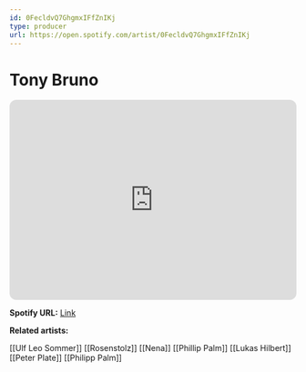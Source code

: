 ```yaml
---
id: 0FecldvQ7GhgmxIFfZnIKj
type: producer
url: https://open.spotify.com/artist/0FecldvQ7GhgmxIFfZnIKj
---
```

# Tony Bruno

<iframe style="border-radius:12px" src="https://open.spotify.com/embed/artist/0FecldvQ7GhgmxIFfZnIKj" width="100%" height="352" frameBorder="0" allowfullscreen="" allow="autoplay; clipboard-write; encrypted-media; fullscreen; picture-in-picture" loading="lazy"></iframe>

**Spotify URL:** [Link](https://open.spotify.com/artist/0FecldvQ7GhgmxIFfZnIKj)

**Related artists:**

[[Ulf Leo Sommer]]
[[Rosenstolz]]
[[Nena]]
[[Phillip Palm]]
[[Lukas Hilbert]]
[[Peter Plate]]
[[Philipp Palm]]
